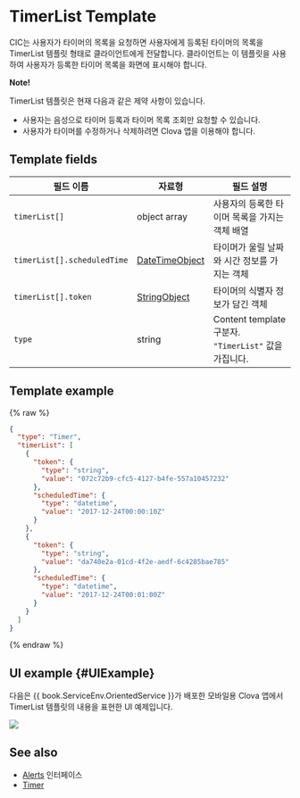 # TimerList Template
CIC는 사용자가 타이머의 목록을 요청하면 사용자에게 등록된 타이머의 목록을 TimerList 템플릿 형태로 클라이언트에게 전달합니다. 클라이언트는 이 템플릿을 사용하여 사용자가 등록한 타이머 목록을 화면에 표시해야 합니다.

<div class="note">
<p><strong>Note!</strong></p>
<p>TimerList 템플릿은 현재 다음과 같은 제약 사항이 있습니다.</p>
<ul>
  <li>사용자는 음성으로 타이머 등록과 타이머 목록 조회만 요청할 수 있습니다.</li>
  <li>사용자가 타이머를 수정하거나 삭제하려면 Clova 앱을 이용해야 합니다.</li>
</ul>
</div>

## Template fields

| 필드 이름       | 자료형    | 필드 설명                     |
|---------------|---------|-----------------------------|
| `timerList[]`               | object array  | 사용자의 등록한 타이머 목록을 가지는 객체 배열                                                                                         |
| `timerList[].scheduledTime` | [DateTimeObject](/CIC/References/ContentTemplates/Shared_Objects.md#DateTimeObject) | 타이머가 울릴 날짜와 시간 정보를 가지는 객체                    |
| `timerList[].token`         | [StringObject](/CIC/References/ContentTemplates/Shared_Objects.md#StringObject)     | 타이머의 식별자 정보가 담긴 객체                             |
| `type`                      | string                                                                              | Content template 구분자. `"TimerList"` 값을 가집니다.      |

## Template example

{% raw %}

```json
{
  "type": "Timer",
  "timerList": [
    {
      "token": {
        "type": "string",
        "value": "072c72b9-cfc5-4127-b4fe-557a10457232"
      },
      "scheduledTime": {
        "type": "datetime",
        "value": "2017-12-24T00:00:10Z"
      }
    },
    {
      "token": {
        "type": "string",
        "value": "da740e2a-01cd-4f2e-aedf-6c4285bae785"
      },
      "scheduledTime": {
        "type": "datetime",
        "value": "2017-12-24T00:01:00Z"
      }
    }
  ]
}
```

{% endraw %}

## UI example {#UIExample}

다음은 {{ book.ServiceEnv.OrientedService }}가 배포한 모바일용 Clova 앱에서 TimerList 템플릿의 내용을 표현한 UI 예제입니다.

![](/CIC/Resources/Images/Content_Template-TimerList.png)

## See also
* [Alerts](/CIC/References/CICInterface/Alerts.md) 인터페이스
* [Timer](/CIC/References/ContentTemplates/Timer.md)
